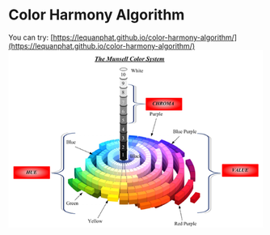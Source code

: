 # Color Harmony Algorithm
You can try: [https://lequanphat.github.io/color-harmony-algorithm/](https://lequanphat.github.io/color-harmony-algorithm/)
![IMAGE](./images/munsell-color-system.webp)